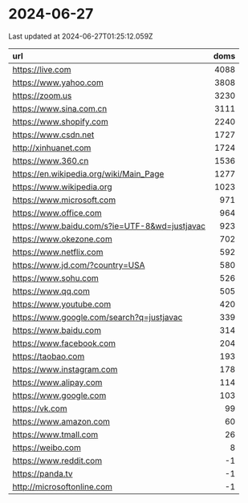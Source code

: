 # 2024-06-27

<!-- BEGIN -->
Last updated at 2024-06-27T01:25:12.059Z

url | doms
:- | -:
https://live.com | 4088
https://www.yahoo.com | 3808
https://zoom.us | 3230
https://www.sina.com.cn | 3111
https://www.shopify.com | 2240
https://www.csdn.net | 1727
http://xinhuanet.com | 1724
https://www.360.cn | 1536
https://en.wikipedia.org/wiki/Main_Page | 1277
https://www.wikipedia.org | 1023
https://www.microsoft.com | 971
https://www.office.com | 964
https://www.baidu.com/s?ie=UTF-8&wd=justjavac | 923
https://www.okezone.com | 702
https://www.netflix.com | 592
https://www.jd.com/?country=USA | 580
https://www.sohu.com | 526
https://www.qq.com | 505
https://www.youtube.com | 420
https://www.google.com/search?q=justjavac | 339
https://www.baidu.com | 314
https://www.facebook.com | 204
https://taobao.com | 193
https://www.instagram.com | 178
https://www.alipay.com | 114
https://www.google.com | 103
https://vk.com | 99
https://www.amazon.com | 60
https://www.tmall.com | 26
https://weibo.com | 8
https://www.reddit.com | -1
https://panda.tv | -1
http://microsoftonline.com | -1
<!-- END -->
